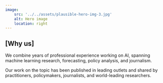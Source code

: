 ```yaml
---
image:
    src: '../../assets/plausible-hero-img-3.jpg'
    alt: Hero image
    location: right
---
```


## [Why us]

We combine years of professional experience working on AI, spanning machine learning research, forecasting, policy analysis, and journalism.

Our work on the topic has been published in leading outlets and shared by practitioners, policymakers, journalists, and world-leading researchers.
